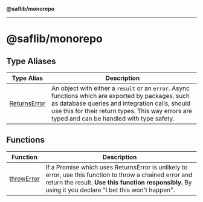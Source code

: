 **@saflib/monorepo**

***

# @saflib/monorepo

## Type Aliases

| Type Alias | Description |
| ------ | ------ |
| [ReturnsError](type-aliases/ReturnsError.md) | An object with either a `result` or an `error`. Async functions which are exported by packages, such as database queries and integration calls, should use this for their return types. This way errors are typed and can be handled with type safety. |

## Functions

| Function | Description |
| ------ | ------ |
| [throwError](functions/throwError.md) | If a Promise which uses ReturnsError is unlikely to error, use this function to throw a chained error and return the result. **Use this function responsibly.** By using it you declare "I bet this won't happen". |
